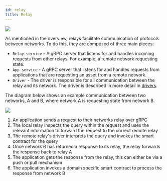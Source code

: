 ```yaml
---
id: relay
title: Relay
---
```


<!--
 Copyright IBM Corp. All Rights Reserved.

 SPDX-License-Identifier: CC-BY-4.0
 -->

![](/architecture-assets/relay_architecture.png)

As mentioned in the overview, relays facilitate communication of protocols between networks. To do this, they are composed of three main pieces:

-   `Relay service` - A gRPC server that listens for and handles incoming requests from other relays. For example, a remote network requesting state.
-   `App service` - A gRPC server that listens for and handles requests from applications that are requesting an asset from a remote network.
-   `Driver` - The driver is responsible for all communication between the relay and its network. The driver is described in more detail in [drivers](./drivers.md).

The diagram below shows an example communication between two networks, A and B, where network A is requesting state from network B.

![](/architecture-assets/relay_flow.png)

1. An application sends a request to their networks relay over gRPC
1. The local relay inspects the query within the request and uses the relevant information to forward the request to the correct remote relay
1. The remote relay's driver interprets the query and invokes the smart contract for the query
1. Once network B has returned a response to its relay, the relay forwards the response back to relay A
1. The application gets the response from the relay, this can either be via a push or pull mechanism
1. The application invokes a domain specific smart contract to process the response from network B
